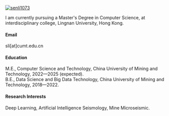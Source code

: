 

[![senli1073](https://img.shields.io/badge/senli1073-github-blue?logo=github)](https://github.com/senli1073)

I am currently pursuing a Master's Degree in Computer Science, at interdisciplinary college, Lingnan University, Hong Kong.

#### Email
sli[at]cumt.edu.cn

#### Education
M.E., Computer Science and Technology, China University of Mining and Technology, 2022—2025 (expected).\
B.E., Data Science and Big Data Technology, China University of Mining and Technology, 2018—2022.

#### Research Interests
Deep Learning, Artificial Intelligence Seismology, Mine Microseismic.

